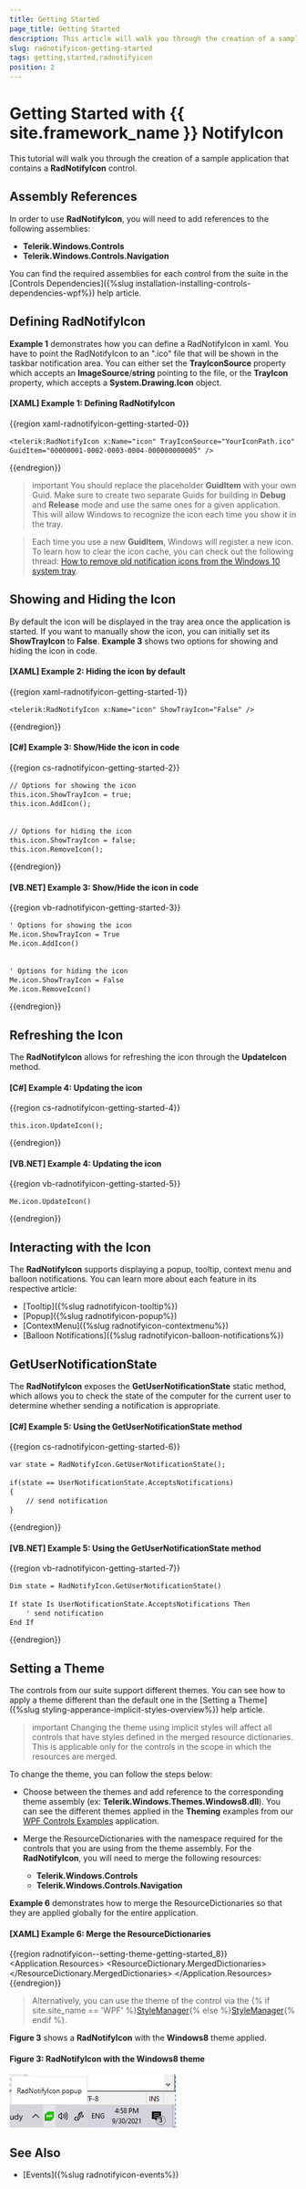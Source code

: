 ```yaml
---
title: Getting Started
page_title: Getting Started
description: This article will walk you through the creation of a sample application that contains a RadNotifyIcon control.
slug: radnotifyicon-getting-started
tags: getting,started,radnotifyicon
position: 2
---
```


# Getting Started with {{ site.framework_name }} NotifyIcon

This tutorial will walk you through the creation of a sample application that contains a __RadNotifyIcon__ control.
			
## Assembly References

In order to use __RadNotifyIcon__, you will need to add references to the following assemblies:
* __Telerik.Windows.Controls__
* __Telerik.Windows.Controls.Navigation__

You can find the required assemblies for each control from the suite in the [Controls Dependencies]({%slug installation-installing-controls-dependencies-wpf%}) help article.

## Defining RadNotifyIcon

__Example 1__ demonstrates how you can define a RadNotifyIcon in xaml. You have to point the RadNotifyIcon to an ".ico" file that will be shown in the taskbar notification area. 
You can either set the __TrayIconSource__ property which accepts an __ImageSource__/__string__ pointing to the file, or the __TrayIcon__ property, which accepts a __System.Drawing.Icon__ object. 

#### __[XAML] Example 1: Defining RadNotifyIcon__
{{region xaml-radnotifyicon-getting-started-0}}

    <telerik:RadNotifyIcon x:Name="icon" TrayIconSource="YourIconPath.ico" GuidItem="00000001-0002-0003-0004-000000000005" />
{{endregion}}

>important You should replace the placeholder __GuidItem__ with your own Guid. Make sure to create two separate Guids for building in __Debug__ and __Release__ mode and use the same ones for a given application. This will allow Windows to recognize the icon each time you show it in the tray. 

> Each time you use a new __GuidItem__, Windows will register a new icon. To learn how to clear the icon cache, you can check out the following thread: [How to remove old notification icons from the Windows 10 system tray](https://answers.microsoft.com/en-us/windows/forum/all/how-to-remove-old-notification-icons-from-the/c66892b4-51a9-44fa-853f-b17cdff5ed2f).

## Showing and Hiding the Icon

By default the icon will be displayed in the tray area once the application is started. If you want to manually show the icon, you can initially set its __ShowTrayIcon__ to __False__. __Example 3__ shows two options for showing and hiding the icon in code.

#### __[XAML] Example 2: Hiding the icon by default__
{{region xaml-radnotifyicon-getting-started-1}}

    <telerik:RadNotifyIcon x:Name="icon" ShowTrayIcon="False" />
{{endregion}}

#### __[C#] Example 3: Show/Hide the icon in code__
{{region cs-radnotifyicon-getting-started-2}}

    // Options for showing the icon
    this.icon.ShowTrayIcon = true;
    this.icon.AddIcon();


    // Options for hiding the icon
    this.icon.ShowTrayIcon = false;
    this.icon.RemoveIcon();
{{endregion}}

#### __[VB.NET] Example 3: Show/Hide the icon in code__
{{region vb-radnotifyicon-getting-started-3}}

    ' Options for showing the icon
    Me.icon.ShowTrayIcon = True
    Me.icon.AddIcon()


    ' Options for hiding the icon
    Me.icon.ShowTrayIcon = False
    Me.icon.RemoveIcon()
{{endregion}}

## Refreshing the Icon

The __RadNotifyIcon__ allows for refreshing the icon through the __UpdateIcon__ method.

#### __[C#] Example 4: Updating the icon__
{{region cs-radnotifyicon-getting-started-4}}

    this.icon.UpdateIcon();
{{endregion}}

#### __[VB.NET] Example 4: Updating the icon__
{{region vb-radnotifyicon-getting-started-5}}

    Me.icon.UpdateIcon()
{{endregion}}

## Interacting with the Icon

The __RadNotifyIcon__ supports displaying a popup, tooltip, context menu and balloon notifications. You can learn more about each feature in its respective article:

* [Tooltip]({%slug radnotifyicon-tooltip%})
* [Popup]({%slug radnotifyicon-popup%})
* [ContextMenu]({%slug radnotifyicon-contextmenu%})
* [Balloon Notifications]({%slug radnotifyicon-balloon-notifications%})

## GetUserNotificationState

The __RadNotifyIcon__ exposes the __GetUserNotificationState__ static method, which allows you to check the state of the computer for the current user to determine whether sending a notification is appropriate. 

#### __[C#] Example 5: Using the GetUserNotificationState method__
{{region cs-radnotifyicon-getting-started-6}}

    var state = RadNotifyIcon.GetUserNotificationState();

    if(state == UserNotificationState.AcceptsNotifications)
    {
        // send notification
    }
{{endregion}}

#### __[VB.NET] Example 5: Using the GetUserNotificationState method__
{{region vb-radnotifyicon-getting-started-7}}

    Dim state = RadNotifyIcon.GetUserNotificationState()

	If state Is UserNotificationState.AcceptsNotifications Then
		' send notification
	End If
{{endregion}}

## Setting a Theme

The controls from our suite support different themes. You can see how to apply a theme different than the default one in the [Setting a Theme]({%slug styling-apperance-implicit-styles-overview%}) help article.

>important Changing the theme using implicit styles will affect all controls that have styles defined in the merged resource dictionaries. This is applicable only for the controls in the scope in which the resources are merged. 

To change the theme, you can follow the steps below:

* Choose between the themes and add reference to the corresponding theme assembly (ex: **Telerik.Windows.Themes.Windows8.dll**). You can see the different themes applied in the **Theming** examples from our [WPF Controls Examples](https://demos.telerik.com/wpf/) application.

* Merge the ResourceDictionaries with the namespace required for the controls that you are using from the theme assembly. For the __RadNotifyIcon__, you will need to merge the following resources:

	* __Telerik.Windows.Controls__
	* __Telerik.Windows.Controls.Navigation__

__Example 6__ demonstrates how to merge the ResourceDictionaries so that they are applied globally for the entire application.

#### __[XAML] Example 6: Merge the ResourceDictionaries__  
{{region radnotifyicon--setting-theme-getting-started_8}}
	<Application.Resources>
		<ResourceDictionary>
			<ResourceDictionary.MergedDictionaries>
				<ResourceDictionary Source="/Telerik.Windows.Themes.Windows8;component/Themes/System.Windows.xaml"/>
				<ResourceDictionary Source="/Telerik.Windows.Themes.Windows8;component/Themes/Telerik.Windows.Controls.xaml"/>
				<ResourceDictionary Source="/Telerik.Windows.Themes.Windows8;component/Themes/Telerik.Windows.Controls.Navigation.xaml"/>
			</ResourceDictionary.MergedDictionaries>
		</ResourceDictionary>
	</Application.Resources>
{{endregion}}

>Alternatively, you can use the theme of the control via the {% if site.site_name == 'WPF' %}[StyleManager](https://docs.telerik.com/devtools/wpf/styling-and-appearance/stylemanager/common-styling-apperance-setting-theme-wpf){% else %}[StyleManager](https://docs.telerik.com/devtools/silverlight/styling-and-appearance/stylemanager/common-styling-apperance-setting-theme){% endif %}.

__Figure 3__ shows a __RadNotifyIcon__ with the **Windows8** theme applied.

#### __Figure 3: RadNotifyIcon with the Windows8 theme__
![radnotifyicon- with Windows8 theme](images/radnotifyicon-setting-theme.png)

## See Also 

* [Events]({%slug radnotifyicon-events%})
